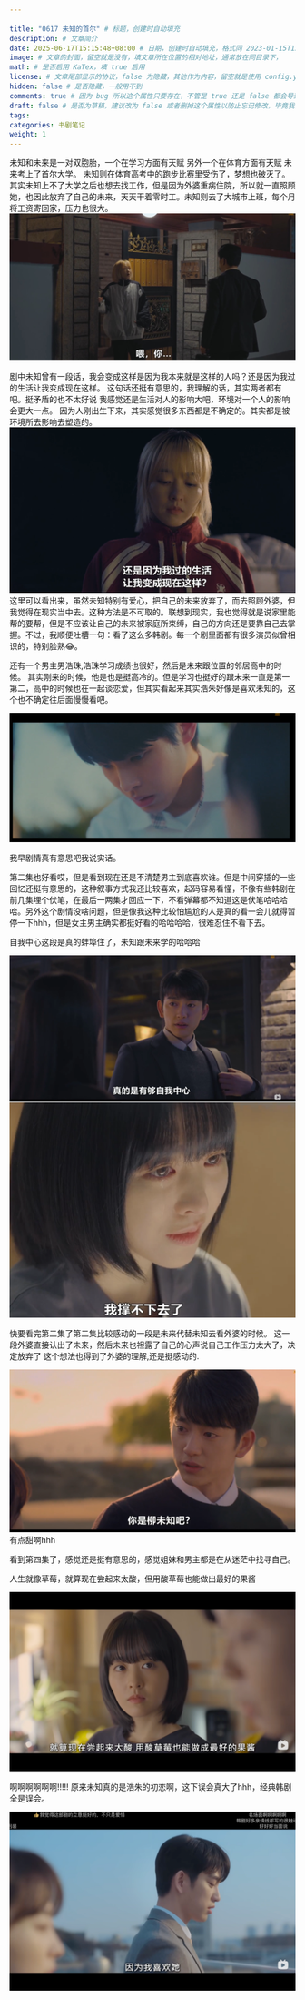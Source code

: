 ```yaml
---

title: "0617 未知的首尔" # 标题，创建时自动填充
description: # 文章简介
date: 2025-06-17T15:15:48+08:00 # 日期，创建时自动填充，格式同 2023-01-15T12:00:00+08:00
image: # 文章的封面，留空就是没有，填文章所在位置的相对地址，通常放在同目录下，
math: # 是否启用 KaTex，填 true 启用
license: # 文章尾部显示的协议，false 为隐藏，其他作为内容，留空就是使用 config.yaml 里默认的
hidden: false # 是否隐藏，一般用不到
comments: true # 因为 bug 所以这个属性只要存在，不管是 true 还是 false 都会导致回复无法显示，需要删掉
draft: false # 是否为草稿，建议改为 false 或者删掉这个属性以防止忘记修改，毕竟我们一般都是写好了才部署到服务器上
tags:
categories: 书剧笔记
weight: 1 
---
```


未知和未来是一对双胞胎，一个在学习方面有天赋 另外一个在体育方面有天赋 未来考上了首尔大学。 未知则在体育高考中的跑步比赛里受伤了，梦想也破灭了。其实未知上不了大学之后也想去找工作，但是因为外婆重病住院，所以就一直照顾她，也因此放弃了自己的未来，天天干着零时工。未知则去了大城市上班，每个月将工资寄回家，压力也很大。
![未知的首尔](1.png)

剧中未知曾有一段话，我会变成这样是因为我本来就是这样的人吗？还是因为我过的生活让我变成现在这样。 这句话还挺有意思的，我理解的话，其实两者都有吧。挺矛盾的也不太好说 我感觉还是生活对人的影响大吧，环境对一个人的影响会更大一点。 因为人刚出生下来，其实感觉很多东西都是不确定的。其实都是被环境所去影响去塑造的。
![未知的首尔](2.png)
这里可以看出来，虽然未知特别有爱心，把自己的未来放弃了，而去照顾外婆，但我觉得在现实当中去。这种方法是不可取的。联想到现实，我也觉得就是说家里能帮的要帮，但是不应该让自己的未来被家庭所束缚，自己的方向还是要靠自己去掌握。不过，我顺便吐槽一句：看了这么多韩剧。每一个剧里面都有很多演员似曾相识的，特别脸熟😂。

还有一个男主男浩珠,浩珠学习成绩也很好，然后是未来跟位置的邻居高中的时候。 其实刚来的时候，他是也是挺高冷的。但是学习也挺好的跟未来一直是第一第二，高中的时候也在一起谈恋爱，但其实看起来其实浩朱好像是喜欢未知的，这个也不确定往后面慢慢看吧。

![](3.png)

我早剧情真有意思吧我说实话。

第二集也好看哎，但是看到现在还是不清楚男主到底喜欢谁。但是中间穿插的一些回忆还挺有意思的，这种叙事方式我还比较喜欢，起码容易看懂，不像有些韩剧在前几集埋个伏笔，在最后一两集才回应一下，不看弹幕都不知道这是伏笔哈哈哈哈。另外这个剧情没啥问题，但是像我这种比较怕尴尬的人是真的看一会儿就得暂停一下hhh，但是女主男主确实都挺好看的哈哈哈哈，很难忍住不看下去。

自我中心这段是真的蚌埠住了，未知跟未来学的哈哈哈

![](4.png)
![](5.png)

快要看完第二集了第二集比较感动的一段是未来代替未知去看外婆的时候。 这一段外婆直接认出了未来，然后未来也袒露了自己的心声说自己工作压力太大了，决定放弃了 这个想法也得到了外婆的理解,还是挺感动的.

![](6.png)
有点甜啊hhh


看到第四集了，感觉还是挺有意思的，感觉姐妹和男主都是在从迷茫中找寻自己。

人生就像草莓，就算现在尝起来太酸，但用酸草莓也能做出最好的果酱

![](7.png)

啊啊啊啊啊啊!!!!! 原来未知真的是浩朱的初恋啊，这下误会真大了hhh，经典韩剧全是误会。

![](8.png)
